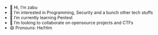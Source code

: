 - 👋 Hi, I’m zabu
- 👀 I’m interested in Programming, Security and a bunch other tech stuffs
- 🌱 I’m currently learning Pentest
- 💞️ I’m looking to collaborate on opensource projects and CTFs
- 😄 Pronouns: He/Him

<script src="https://tryhackme.com/badge/1977843"></script>

<!---
1r4mos/1r4mos is a ✨ special ✨ repository because its `README.md` (this file) appears on your GitHub profile.
You can click the Preview link to take a look at your changes.
--->
